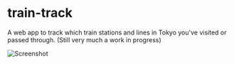 # train-track

A web app to track which train stations and lines in Tokyo you've visited or passed through. (Still very much a work in progress)

![Screenshot](images/startup.png)
